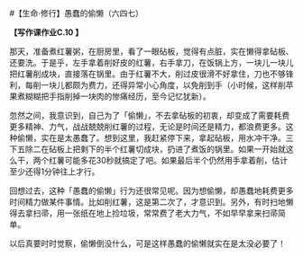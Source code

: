 #【生命⋅修行】愚蠢的偷懒（六四七）

**【写作课作业C.10 】**

那天，准备煮红薯粥，在厨房里，看了一眼砧板，觉得有点脏，实在懒得拿砧板、还要洗。于是乎，左手拿着削好皮的红薯，右手拿刀，在饭锅上方，一块儿一块儿把红薯削成块，直接落在锅里。由于红薯不大，削过皮很滑不好拿住，刀也不够锋利，每削一块儿都颇为费力，还得异常小心角度，以免削到手（小时候，这样削苹果煮糊糊把手指削掉一块肉的惨痛经历，至今记忆犹新）。

忽然之间，我意识到，自己为了「偷懒」，不去拿砧板的初衷，却变成了需要耗费更多精神、力气，战战兢兢削红薯的过程，无论是时间还是精力，都浪费更多。这种偷懒，实在是太愚蠢了。想到这里，我赶紧停下来，拿起砧板，用水冲干净。三下五除二在砧板上把剩下的半个红薯切成块，扔进了煮饭的锅里。如果一开始就这么干，两个红薯可能多花30秒就搞定了吧。如果最后半个仍然用手拿着削，估计至少还得1分钟往上才行。

回想过去，这种「愚蠢的偷懒」行为还很常见呢。因为想偷懒，却愚蠢地耗费更多时间精力做某件事情。比如削红薯，这是第二次了，才意识到。另外，有时扫地懒得去拿扫帚，用一张纸在地上捡垃圾，常常费了老大力气，不如早早拿来扫帚简单。

以后真要时时觉察，偷懒倒没什么，可是这样愚蠢的偷懒就实在是太没必要了！